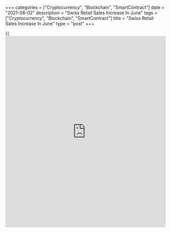 +++
categories = ["Cryptocurrency", "Blockchain", "SmartContract"]
date = "2021-08-02"
description = "Swiss Retail Sales Increase In June"
tags = ["Cryptocurrency", "Blockchain", "SmartContract"]
title = "Swiss Retail Sales Increase In June"
type = "post"
+++

{{<iframe id="large-banner" src="https://www.bounty.group/#slide=22.0" width="100%" height="600" scrolling="no" style="border: 0px solid rgb(216, 221, 230); border-radius: 3px;">}}

Switzerland's retail sales increased in June, preliminary data from the
Federal Statistical Office showed on Monday.

Retail sales adjusted for sales days and holidays grew by 0.1 percent
year-on-year in June.

On a monthly basis, seasonally adjusted retail sales declined 3.5
percent in June.

Sales of food, beverages and tobacco fell 2.1 percent yearly in June,
while sales of non-food grew 1.2 percent, the agency said.

In nominal [terms](https://www.fintechee.com/terms/), retail sales decreased 0.4 percent annually in June
and fell 3.6 percent from a month ago.

For comments and feedback [contact](https://www.playgroundfx.com/contact/): editorial@rtt[news](https://www.letsplayfx.com/blog/forex-news-website/).com

[Economic News][1]

 **What parts of the world are seeing the best (and worst) economic
performances lately? Click[here][2] to check out our [Econ Scorecard][2]
and find out! See up-to-the-moment [ranking](https://www.playgroundfx.com/blog/crypto-exchange-ranking/)s for the best and worst
performers in [GDP][3], [unemployment rate][4], [inflation][5] and much
more.**

   1. www.rtt[news](https://www.letsplayfx.com/blog/forex-news-website/).com/Content/EconomicNews.aspx
   2. www.rtt[news](https://www.letsplayfx.com/blog/forex-news-website/).com/economic-scorecard/world-rank/unemployment-rate/highest-performance.aspx
   3. www.rtt[news](https://www.letsplayfx.com/blog/forex-news-website/).com/economic-scorecard/world-rank/GDP/highest-performance.aspx
   4. www.rtt[news](https://www.letsplayfx.com/blog/forex-news-website/).com/economic-scorecard/world-rank/unemployment-rate/lowest-performance.aspx
   5. www.rtt[news](https://www.letsplayfx.com/blog/forex-news-website/).com/economic-scorecard/world-rank/CPI/highest-performance.aspx